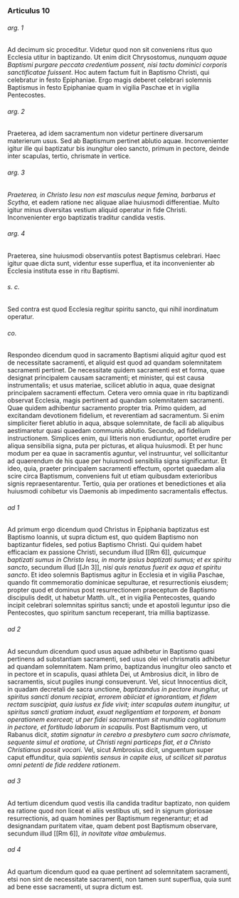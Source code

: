 ### Articulus 10

###### arg. 1
Ad decimum sic proceditur. Videtur quod non sit conveniens ritus quo Ecclesia utitur in baptizando. Ut enim dicit Chrysostomus, *nunquam aquae Baptismi purgare peccata credentium possent, nisi tactu dominici corporis sanctificatae fuissent*. Hoc autem factum fuit in Baptismo Christi, qui celebratur in festo Epiphaniae. Ergo magis deberet celebrari solemnis Baptismus in festo Epiphaniae quam in vigilia Paschae et in vigilia Pentecostes.

###### arg. 2
Praeterea, ad idem sacramentum non videtur pertinere diversarum materierum usus. Sed ab Baptismum pertinet ablutio aquae. Inconvenienter igitur ille qui baptizatur bis inungitur oleo sancto, primum in pectore, deinde inter scapulas, tertio, chrismate in vertice.

###### arg. 3
*Praeterea, in Christo Iesu non est masculus neque femina, barbarus et Scytha*, et eadem ratione nec aliquae aliae huiusmodi differentiae. Multo igitur minus diversitas vestium aliquid operatur in fide Christi. Inconvenienter ergo baptizatis traditur candida vestis.

###### arg. 4
Praeterea, sine huiusmodi observantiis potest Baptismus celebrari. Haec igitur quae dicta sunt, videntur esse superflua, et ita inconvenienter ab Ecclesia instituta esse in ritu Baptismi.

###### s. c.
Sed contra est quod Ecclesia regitur spiritu sancto, qui nihil inordinatum operatur.

###### co.
Respondeo dicendum quod in sacramento Baptismi aliquid agitur quod est de necessitate sacramenti, et aliquid est quod ad quandam solemnitatem sacramenti pertinet. De necessitate quidem sacramenti est et forma, quae designat principalem causam sacramenti; et minister, qui est causa instrumentalis; et usus materiae, scilicet ablutio in aqua, quae designat principalem sacramenti effectum. Cetera vero omnia quae in ritu baptizandi observat Ecclesia, magis pertinent ad quandam solemnitatem sacramenti. Quae quidem adhibentur sacramento propter tria. Primo quidem, ad excitandam devotionem fidelium, et reverentiam ad sacramentum. Si enim simpliciter fieret ablutio in aqua, absque solemnitate, de facili ab aliquibus aestimaretur quasi quaedam communis ablutio. Secundo, ad fidelium instructionem. Simplices enim, qui litteris non erudiuntur, oportet erudire per aliqua sensibilia signa, puta per picturas, et aliqua huiusmodi. Et per hunc modum per ea quae in sacramentis aguntur, vel instruuntur, vel sollicitantur ad quaerendum de his quae per huiusmodi sensibilia signa significantur. Et ideo, quia, praeter principalem sacramenti effectum, oportet quaedam alia scire circa Baptismum, conveniens fuit ut etiam quibusdam exterioribus signis repraesentarentur. Tertio, quia per orationes et benedictiones et alia huiusmodi cohibetur vis Daemonis ab impedimento sacramentalis effectus.

###### ad 1
Ad primum ergo dicendum quod Christus in Epiphania baptizatus est Baptismo Ioannis, ut supra dictum est, quo quidem Baptismo non baptizantur fideles, sed potius Baptismo Christi. Qui quidem habet efficaciam ex passione Christi, secundum illud [[Rm 6]], *quicumque baptizati sumus in Christo Iesu, in morte ipsius baptizati sumus; et ex spiritu sancto*, secundum illud [[Jn 3]], *nisi quis renatus fuerit ex aqua et spiritu sancto*. Et ideo solemnis Baptismus agitur in Ecclesia et in vigilia Paschae, quando fit commemoratio dominicae sepulturae, et resurrectionis eiusdem; propter quod et dominus post resurrectionem praeceptum de Baptismo discipulis dedit, ut habetur Matth. ult., et in vigilia Pentecostes, quando incipit celebrari solemnitas spiritus sancti; unde et apostoli leguntur ipso die Pentecostes, quo spiritum sanctum receperant, tria millia baptizasse.

###### ad 2
Ad secundum dicendum quod usus aquae adhibetur in Baptismo quasi pertinens ad substantiam sacramenti, sed usus olei vel chrismatis adhibetur ad quandam solemnitatem. Nam primo, baptizandus inungitur oleo sancto et in pectore et in scapulis, quasi athleta Dei, ut Ambrosius dicit, in libro de sacramentis, sicut pugiles inungi consueverunt. Vel, sicut Innocentius dicit, in quadam decretali de sacra unctione, *baptizandus in pectore inungitur, ut spiritus sancti donum recipiat, errorem abiiciat et ignorantiam, et fidem rectam suscipiat, quia iustus ex fide vivit; inter scapulas autem inungitur, ut spiritus sancti gratiam induat, exuat negligentiam et torporem, et bonam operationem exerceat; ut per fidei sacramentum sit munditia cogitationum in pectore, et fortitudo laborum in scapulis*. Post Baptismum vero, ut Rabanus dicit, *statim signatur in cerebro a presbytero cum sacro chrismate, sequente simul et oratione, ut Christi regni particeps fiat, et a Christo Christianus possit vocari*. Vel, sicut Ambrosius dicit, unguentum super caput effunditur, quia *sapientis sensus in capite eius, ut scilicet sit paratus omni petenti de fide reddere rationem*.

###### ad 3
Ad tertium dicendum quod vestis illa candida traditur baptizato, non quidem ea ratione quod non liceat ei aliis vestibus uti, sed in signum gloriosae resurrectionis, ad quam homines per Baptismum regenerantur; et ad designandam puritatem vitae, quam debent post Baptismum observare, secundum illud [[Rm 6]], *in novitate vitae ambulemus*.

###### ad 4
Ad quartum dicendum quod ea quae pertinent ad solemnitatem sacramenti, etsi non sint de necessitate sacramenti, non tamen sunt superflua, quia sunt ad bene esse sacramenti, ut supra dictum est.

